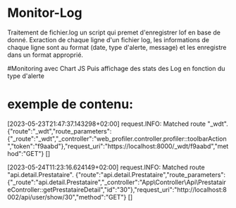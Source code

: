 # Monitor-Log
Traitement de fichier.log  un script qui premet  d'enregistrer lof en base de donné. Exraction de chaque ligne d'un fichier log, les informations de chaque ligne sont au format (date, type d'alerte, message) et les enregistre dans un format approprié.

#Monitoring avec Chart JS
Puis affichage des stats des Log en fonction du type d'alerte


# exemple de contenu:


[2023-05-23T21:47:37.143298+02:00] request.INFO: Matched route "_wdt". {"route":"_wdt","route_parameters":{"_route":"_wdt","_controller":"web_profiler.controller.profiler::toolbarAction","token":"f9aabd"},"request_uri":"https://localhost:8000/_wdt/f9aabd","method":"GET"} []

[2023-05-24T11:23:16.624149+02:00] request.INFO: Matched route "api.detail.Prestataire". {"route":"api.detail.Prestataire","route_parameters":{"_route":"api.detail.Prestataire","_controller":"App\\Controller\\Api\\PrestataireController::getPrestataireDetail","id":"30"},"request_uri":"http://localhost:8002/api/user/show/30","method":"GET"} []
